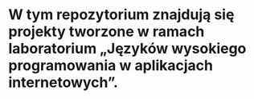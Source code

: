 # W tym repozytorium znajdują się projekty tworzone w ramach laboratorium „Języków wysokiego programowania w aplikacjach internetowych”.
